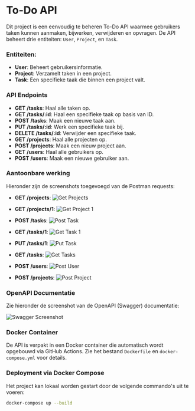 # To-Do API

Dit project is een eenvoudig te beheren To-Do API waarmee gebruikers taken kunnen aanmaken, bijwerken, verwijderen en opvragen. De API beheert drie entiteiten: `User`, `Project`, en `Task`.

### Entiteiten:
- **User**: Beheert gebruikersinformatie.
- **Project**: Verzamelt taken in een project.
- **Task**: Een specifieke taak die binnen een project valt.

### API Endpoints

- **GET /tasks**: Haal alle taken op.
- **GET /tasks/:id**: Haal een specifieke taak op basis van ID.
- **POST /tasks**: Maak een nieuwe taak aan.
- **PUT /tasks/:id**: Werk een specifieke taak bij.
- **DELETE /tasks/:id**: Verwijder een specifieke taak.
- **GET /projects**: Haal alle projecten op.
- **POST /projects**: Maak een nieuw project aan.
- **GET /users**: Haal alle gebruikers op.
- **POST /users**: Maak een nieuwe gebruiker aan.

### Aantoonbare werking

Hieronder zijn de screenshots toegevoegd van de Postman requests:

- **GET /projects**: 
  ![Get Projects](https://github.com/Jensgeenen/API-project/raw/main/project%20api/Schermafbeelding%202024-08-15%20224036.png)

- **GET /projects/1**: 
  ![Get Project 1](https://github.com/Jensgeenen/API-project/raw/main/project%20api/Schermafbeelding%202024-08-15%20224100.png)

- **POST /tasks**: 
  ![Post Task](https://github.com/Jensgeenen/API-project/raw/main/project%20api/Schermafbeelding%202024-08-15%20224139.png)

- **GET /tasks/1**: 
  ![Get Task 1](https://github.com/Jensgeenen/API-project/raw/main/project%20api/Schermafbeelding%202024-08-15%20224243.png)

- **PUT /tasks/1**: 
  ![Put Task](https://github.com/Jensgeenen/API-project/raw/main/project%20api/Schermafbeelding%202024-08-15%20224314.png)

- **GET /tasks**: 
  ![Get Tasks](https://github.com/Jensgeenen/API-project/raw/main/project%20api/Schermafbeelding%202024-08-15%20224413.png)

- **POST /users**: 
  ![Post User](https://github.com/Jensgeenen/API-project/raw/main/project%20api/Schermafbeelding%202024-08-15%20223310.png)

- **POST /projects**: 
  ![Post Project](https://github.com/Jensgeenen/API-project/raw/main/project%20api/Schermafbeelding%202024-08-15%20223358.png)

### OpenAPI Documentatie

Zie hieronder de screenshot van de OpenAPI (Swagger) documentatie:

![Swagger Screenshot](https://github.com/Jensgeenen/API-project/raw/main/project%20api/Schermafbeelding%202024-08-15%20223909.png)

### Docker Container

De API is verpakt in een Docker container die automatisch wordt opgebouwd via GitHub Actions. Zie het bestand `Dockerfile` en `docker-compose.yml` voor details.

### Deployment via Docker Compose

Het project kan lokaal worden gestart door de volgende commando's uit te voeren:

```bash
docker-compose up --build
